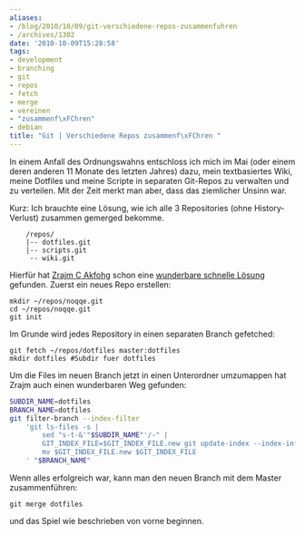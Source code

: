 ```yaml
---
aliases:
- /blog/2010/10/09/git-verschiedene-repos-zusammenfuhren
- /archives/1302
date: '2010-10-09T15:28:58'
tags:
- development
- branching
- git
- repos
- fetch
- merge
- vereinen
- "zusammenf\xFChren"
- debian
title: "Git | Verschiedene Repos zusammenf\xFChren "
---
```


In einem Anfall des Ordnungswahns entschloss ich mich im Mai (oder einem
deren anderen 11 Monate des letzten Jahres) dazu, mein textbasiertes Wiki,
meine Dotfiles und meine Scripte in separaten Git-Repos zu verwalten und zu
verteilen. Mit der Zeit merkt man aber, dass das ziemlicher Unsinn war.

Kurz: Ich brauchte eine Lösung, wie ich alle 3 Repositories (ohne
History-Verlust) zusammen gemerged bekomme.

```
    /repos/
    |-- dotfiles.git
    |-- scripts.git
     -- wiki.git
```

Hierfür hat [Zrajm C Akfohg](http://zrajm.org/) schon eine [wunderbare
schnelle Lösung](http://zrajm.org/ref/git-repo-merging.html) gefunden.
Zuerst ein neues Repo erstellen:

```
mkdir ~/repos/noqqe.git
cd ~/repos/noqqe.git
git init
```

Im Grunde wird jedes Repository in einen separaten Branch gefetched:

```
git fetch ~/repos/dotfiles master:dotfiles
mkdir dotfiles #Subdir fuer dotfiles
```

Um die Files im neuen Branch jetzt in einen Unterordner umzumappen hat
Zrajm auch einen wunderbaren Weg gefunden:

``` bash
SUBDIR_NAME=dotfiles
BRANCH_NAME=dotfiles
git filter-branch --index-filter
    'git ls-files -s |
        sed "s-t-&'"$SUBDIR_NAME"'/-" |
        GIT_INDEX_FILE=$GIT_INDEX_FILE.new git update-index --index-info &&
        mv $GIT_INDEX_FILE.new $GIT_INDEX_FILE
    ' "$BRANCH_NAME"
```

Wenn alles erfolgreich war, kann man den neuen Branch mit dem Master
zusammenführen:

```
git merge dotfiles
```

und das Spiel wie beschrieben von vorne beginnen.